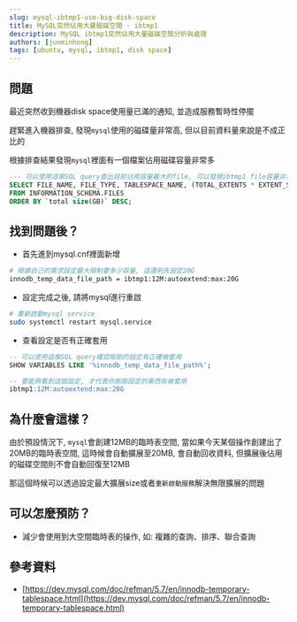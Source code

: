 ```yaml
---
slug: mysql-ibtmp1-use-big-disk-space
title: MySQL突然佔用大量磁碟空間 - ibtmp1
description: MySQL ibtmp1突然佔用大量磁碟空間分析與處理
authors: [junminhong]
tags: [ubuntu, mysql, ibtmp1, disk space]
---
```


## 問題
最近突然收到機器disk space使用量已滿的通知, 並造成服務暫時性停擺

趕緊進入機器排查, 發現`mysql`使用的磁碟量非常高, 但以目前資料量來說是不成正比的

根據排查結果發現`mysql`裡面有一個檔案佔用磁碟容量非常多
```sql
--- 可以使用這串SQL query查出目前佔用容量最大的file, 可以發現ibtmp1 file容量非常大
SELECT FILE_NAME, FILE_TYPE, TABLESPACE_NAME, (TOTAL_EXTENTS * EXTENT_SIZE) / 1024 / 1024 / 1024 AS 'total size(GB)'
FROM INFORMATION_SCHEMA.FILES
ORDER BY `total size(GB)` DESC;
```

## 找到問題後？
- 首先進到mysql.cnf裡面新增
```bash
# 根據自己的需求設定最大限制要多少容量, 這邊則先設定20G
innodb_temp_data_file_path = ibtmp1:12M:autoextend:max:20G
```
- 設定完成之後, 請將mysql進行重啟
```bash
# 重新啟動mysql service
sudo systemctl restart mysql.service
```
- 查看設定是否有正確套用
```sql
-- 可以使用這串SQL query確認剛剛的設定有正確被套用
SHOW VARIABLES LIKE '%innodb_temp_data_file_path%';

-- 要能夠看到這個設定, 才代表你剛剛設定的東西有被套用
ibtmp1:12M:autoextend:max:20G
```

## 為什麼會這樣？
由於預設情況下, `mysql`會創建12MB的臨時表空間, 當如果今天某個操作創建出了20MB的臨時表空間, 這時候會自動擴展至20MB, 會自動回收資料, 但擴展後佔用的磁碟空間則不會自動回復至12MB

那這個時候可以透過設定最大擴展size或者`重新啟動服務`解決無限擴展的問題

## 可以怎麼預防？
- 減少會使用到大空間臨時表的操作, 如: 複雜的查詢、排序、聯合查詢

## 參考資料
- [https://dev.mysql.com/doc/refman/5.7/en/innodb-temporary-tablespace.html](https://dev.mysql.com/doc/refman/5.7/en/innodb-temporary-tablespace.html)